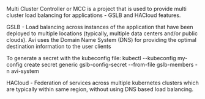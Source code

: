 Multi Cluster Controller or MCC is a project that is used to provide multi cluster load balancing for applications - GSLB and HACloud features.

GSLB - Load balancing across instances of the application that have been deployed to multiple locations (typically, multiple data centers and/or public clouds). Avi uses the Domain Name System (DNS) for providing the optimal destination information to the user clients 

To generate a secret with the kubeconfig file:
kubectl --kubeconfig my-config create secret generic gslb-config-secret --from-file gslb-members -n avi-system


HACloud - Federation of services across multiple kubernetes clusters which are typically within same region, without using DNS based load balancing. 
